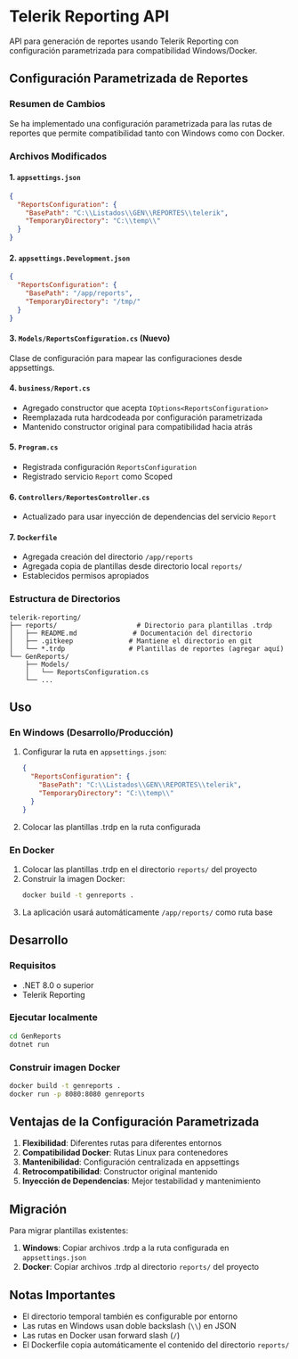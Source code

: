 # Telerik Reporting API

API para generación de reportes usando Telerik Reporting con configuración parametrizada para compatibilidad Windows/Docker.

## Configuración Parametrizada de Reportes

### Resumen de Cambios

Se ha implementado una configuración parametrizada para las rutas de reportes que permite compatibilidad tanto con Windows como con Docker.

### Archivos Modificados

#### 1. `appsettings.json`
```json
{
  "ReportsConfiguration": {
    "BasePath": "C:\\Listados\\GEN\\REPORTES\\telerik",
    "TemporaryDirectory": "C:\\temp\\"
  }
}
```

#### 2. `appsettings.Development.json`
```json
{
  "ReportsConfiguration": {
    "BasePath": "/app/reports",
    "TemporaryDirectory": "/tmp/"
  }
}
```

#### 3. `Models/ReportsConfiguration.cs` (Nuevo)
Clase de configuración para mapear las configuraciones desde appsettings.

#### 4. `business/Report.cs`
- Agregado constructor que acepta `IOptions<ReportsConfiguration>`
- Reemplazada ruta hardcodeada por configuración parametrizada
- Mantenido constructor original para compatibilidad hacia atrás

#### 5. `Program.cs`
- Registrada configuración `ReportsConfiguration`
- Registrado servicio `Report` como Scoped

#### 6. `Controllers/ReportesController.cs`
- Actualizado para usar inyección de dependencias del servicio `Report`

#### 7. `Dockerfile`
- Agregada creación del directorio `/app/reports`
- Agregada copia de plantillas desde directorio local `reports/`
- Establecidos permisos apropiados

### Estructura de Directorios

```
telerik-reporting/
├── reports/                    # Directorio para plantillas .trdp
│   ├── README.md              # Documentación del directorio
│   ├── .gitkeep              # Mantiene el directorio en git
│   └── *.trdp                # Plantillas de reportes (agregar aquí)
└── GenReports/
    ├── Models/
    │   └── ReportsConfiguration.cs
    └── ...
```

## Uso

### En Windows (Desarrollo/Producción)
1. Configurar la ruta en `appsettings.json`:
   ```json
   {
     "ReportsConfiguration": {
       "BasePath": "C:\\Listados\\GEN\\REPORTES\\telerik",
       "TemporaryDirectory": "C:\\temp\\"
     }
   }
   ```

2. Colocar las plantillas .trdp en la ruta configurada

### En Docker
1. Colocar las plantillas .trdp en el directorio `reports/` del proyecto
2. Construir la imagen Docker:
   ```bash
   docker build -t genreports .
   ```
3. La aplicación usará automáticamente `/app/reports/` como ruta base

## Desarrollo

### Requisitos
- .NET 8.0 o superior
- Telerik Reporting

### Ejecutar localmente
```bash
cd GenReports
dotnet run
```

### Construir imagen Docker
```bash
docker build -t genreports .
docker run -p 8080:8080 genreports
```

## Ventajas de la Configuración Parametrizada

1. **Flexibilidad**: Diferentes rutas para diferentes entornos
2. **Compatibilidad Docker**: Rutas Linux para contenedores
3. **Mantenibilidad**: Configuración centralizada en appsettings
4. **Retrocompatibilidad**: Constructor original mantenido
5. **Inyección de Dependencias**: Mejor testabilidad y mantenimiento

## Migración

Para migrar plantillas existentes:

1. **Windows**: Copiar archivos .trdp a la ruta configurada en `appsettings.json`
2. **Docker**: Copiar archivos .trdp al directorio `reports/` del proyecto

## Notas Importantes

- El directorio temporal también es configurable por entorno
- Las rutas en Windows usan doble backslash (`\\`) en JSON
- Las rutas en Docker usan forward slash (`/`)
- El Dockerfile copia automáticamente el contenido del directorio `reports/`